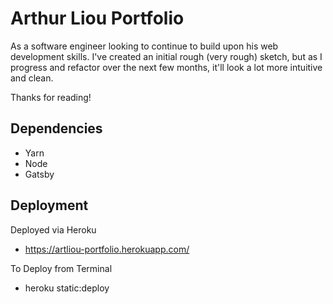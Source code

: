 # Arthur Liou Portfolio

As a software engineer looking to continue to build upon his web development skills. I've created an initial rough (very rough) sketch, but as I progress and refactor over the next few months, it'll look a lot more intuitive and clean.

Thanks for reading!

## Dependencies
- Yarn
- Node
- Gatsby

## Deployment

Deployed via Heroku

- https://artliou-portfolio.herokuapp.com/

To Deploy from Terminal
- heroku static:deploy

